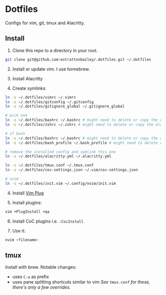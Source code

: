 # Dotfiles
Configs for vim, git, tmux and Alacritty.

## Install
1. Clone this repo to a directory in your root.
```bash
git clone git@github.com:estrattonbailey/.dotfiles.git ~/.dotfiles
```

2. Install or update vim. I use homebrew.

3. Install Alacritty

3. Create symlinks:

```bash
ln -s ~/.dotfiles/vimrc ~/.vimrc
ln -s ~/.dotfiles/gitconfig ~/.gitconfig
ln -s ~/.dotfiles/gitignore_global ~/.gitignore_global

# pick one
ln -s ~/.dotfiles/bashrc ~/.bashrc # might need to delete or copy the old one
ln -s ~/.dotfiles/zshrc ~/.zshrc # might need to delete or copy the old one

# if bash
ln -s ~/.dotfiles/bashrc ~/.bashrc # might need to delete or copy the old one
ln -s ~/.dotfiles/bash_profile ~/.bash_profile # might need to delete or copy the old one

# remove the installed config and symlink this one
ln -s ~/.dotfiles/alacritty.yml ~/.alacritty.yml

ln -s ~/.dotfiles/tmux.conf ~/.tmux.conf
ln -s ~/.dotfiles/coc-settings.json ~/.vim/coc-settings.json

# nvim
ln -s ~/.dotfiles/init.vim ~/.config/nvim/init.vim
```

4. Install [Vim Plug](https://github.com/junegunn/vim-plug)

5. Install plugins:
```bash
vim +PlugInstall +qa
```

6. Install CoC plugins i.e. `:CocInstall`

6. Use it:
```bash
nvim <filename>
```

## tmux
Install with brew. Notable changes:
- uses `C-a` as prefix
- uses pane splitting shortcuts similar to vim
*See `tmux.conf` for these, there's only a few overrides.*
